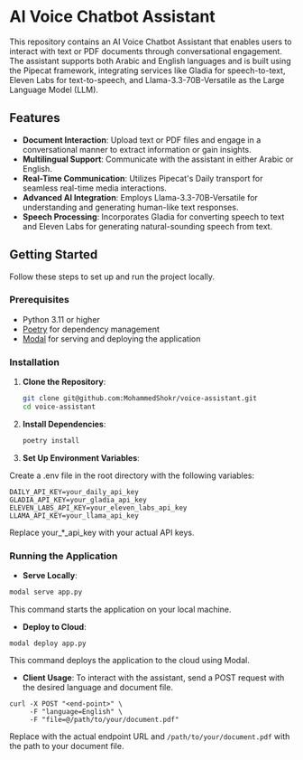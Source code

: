 # AI Voice Chatbot Assistant

This repository contains an AI Voice Chatbot Assistant that enables users to interact with text or PDF documents through conversational engagement. The assistant supports both Arabic and English languages and is built using the Pipecat framework, integrating services like Gladia for speech-to-text, Eleven Labs for text-to-speech, and Llama-3.3-70B-Versatile as the Large Language Model (LLM).

## Features

- **Document Interaction**: Upload text or PDF files and engage in a conversational manner to extract information or gain insights.
- **Multilingual Support**: Communicate with the assistant in either Arabic or English.
- **Real-Time Communication**: Utilizes Pipecat's Daily transport for seamless real-time media interactions.
- **Advanced AI Integration**: Employs Llama-3.3-70B-Versatile for understanding and generating human-like text responses.
- **Speech Processing**: Incorporates Gladia for converting speech to text and Eleven Labs for generating natural-sounding speech from text.

## Getting Started

Follow these steps to set up and run the project locally.

### Prerequisites

- Python 3.11 or higher
- [Poetry](https://python-poetry.org/) for dependency management
- [Modal](https://modal.com/) for serving and deploying the application

### Installation

1. **Clone the Repository**:

   ```bash
   git clone git@github.com:MohammedShokr/voice-assistant.git
   cd voice-assistant
1. **Install Dependencies**:
    ```bash
   poetry install
   
3. **Set Up Environment Variables**:

Create a .env file in the root directory with the following variables:

```
DAILY_API_KEY=your_daily_api_key
GLADIA_API_KEY=your_gladia_api_key
ELEVEN_LABS_API_KEY=your_eleven_labs_api_key
LLAMA_API_KEY=your_llama_api_key
```
Replace your_*_api_key with your actual API keys.


### Running the Application
- **Serve Locally**:
```bash
modal serve app.py
```
This command starts the application on your local machine.

- **Deploy to Cloud**:
```
modal deploy app.py
```
This command deploys the application to the cloud using Modal.

- **Client Usage**:
To interact with the assistant, send a POST request with the desired language and document file.

```
curl -X POST "<end-point>" \
     -F "language=English" \
     -F "file=@/path/to/your/document.pdf"
```
Replace <end-point> with the actual endpoint URL and `/path/to/your/document.pdf` with the path to your document file.

